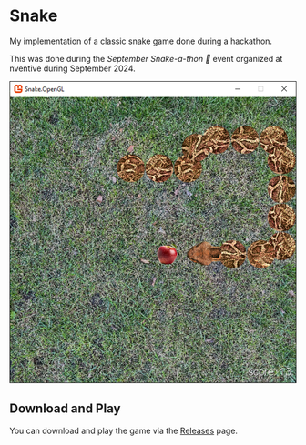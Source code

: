 # Snake
My implementation of a classic snake game done during a hackathon.

This was done during the _September Snake-a-thon 🐍_ event organized at nventive during September 2024.

![screenshot](doc/Snake-screenshot.png)

## Download and Play
You can download and play the game via the [Releases](https://github.com/jeanplevesque/Snake/releases) page.